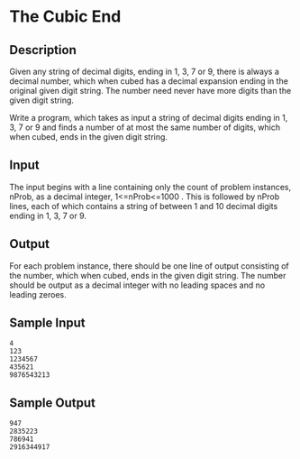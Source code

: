 # The Cubic End

## Description

Given any string of decimal digits, ending in 1, 3, 7 or 9, there is always a decimal number, which when cubed has a decimal expansion ending in the original given digit string. The number need never have more digits than the given digit string.

Write a program, which takes as input a string of decimal digits ending in 1, 3, 7 or 9 and finds a number of at most the same number of digits, which when cubed, ends in the given digit string.

## Input

The input begins with a line containing only the count of problem instances, nProb, as a decimal integer, 1<=nProb<=1000 . This is followed by nProb lines, each of which contains a string of between 1 and 10 decimal digits ending in 1, 3, 7 or 9. 

## Output

For each problem instance, there should be one line of output consisting of the number, which when cubed, ends in the given digit string. The number should be output as a decimal integer with no leading spaces and no leading zeroes.

## Sample Input

```
4
123
1234567
435621
9876543213
```

## Sample Output

```
947
2835223
786941
2916344917
```